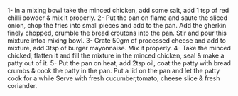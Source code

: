 1-  In a mixing bowl take the minced chicken, add some salt, add 1 tsp of red chilli powder & mix it properly.
2-  Put the pan on flame and saute the sliced onion, chop the fries into small pieces and add to the pan. Add the gherkin finely chopped, crumble the bread croutons into the pan. Stir and pour this mixture intoa mixing bowl.
3-  Grate 50gm of processed cheese and add to mixture, add 3tsp of burger mayonnaise. Mix it properly.
4-  Take the minced chicked, flatten it and fill the mixture in the minced chicken, seal & make a patty out of it.
5-  Put the pan on heat, add 2tsp oil, coat the patty with bread crumbs & cook the patty in the pan. Put a lid on the pan and let the patty cook for a while Serve with fresh cucumber,tomato, cheese slice & fresh coriander.  